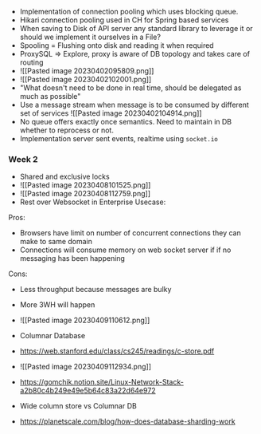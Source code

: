 - Implementation of connection pooling which uses blocking queue.
- Hikari connection pooling used in CH for Spring based services
- When saving to Disk of API server any standard library to leverage it or should we implement it ourselves in a File?
- Spooling = Flushing onto disk and reading it when required
- ProxySQL => Explore, proxy is aware of DB topology and takes care of routing
- ![[Pasted image 20230402095809.png]]
- ![[Pasted image 20230402102001.png]]
- "What doesn't need to be done in real time, should be delegated as much as possible"
- Use a message stream when message is to be consumed by different set of services
  ![[Pasted image 20230402104914.png]]
- No queue offers exactly once semantics. Need to maintain in DB whether to reprocess or not.
- Implementation server sent events, realtime using `socket.io` 

### Week 2
- Shared and exclusive locks
- ![[Pasted image 20230408101525.png]]
- ![[Pasted image 20230408112759.png]]
- Rest over Websocket in Enterprise Usecase:

Pros:
- Browsers have limit on number of concurrent connections they can make to same domain
- Connections will consume memory on web socket server if if no messaging has been happening

Cons:
- Less throughput because messages are bulky
- More 3WH will happen

- ![[Pasted image 20230409110612.png]]
- Columnar Database
- https://web.stanford.edu/class/cs245/readings/c-store.pdf
- ![[Pasted image 20230409112934.png]]
- https://gomchik.notion.site/Linux-Network-Stack-a2b80c4b249e49e5b64c83a22d64e972
- Wide column store vs Columnar DB
- https://planetscale.com/blog/how-does-database-sharding-work
